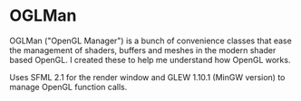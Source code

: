 OGLMan
======

OGLMan ("OpenGL Manager") is a bunch of convenience classes that ease the management of shaders, buffers and meshes in the modern shader based OpenGL. I created these to help me understand how OpenGL works. 

Uses SFML 2.1 for the render window and GLEW 1.10.1 (MinGW version) to manage OpenGL function calls.
